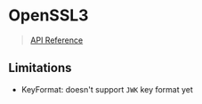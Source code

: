 # OpenSSL3

> [API Reference](https://whyoleg.github.io/cryptography-kotlin/api/cryptography-openssl3-api/index.html)

## Limitations

* KeyFormat: doesn't support `JWK` key format yet
